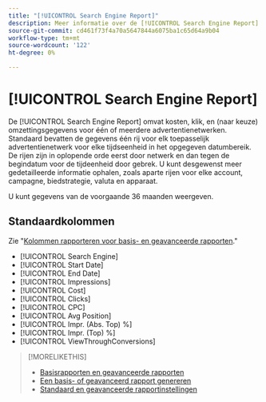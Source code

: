 ```yaml
---
title: "[!UICONTROL Search Engine Report]"
description: Meer informatie over de [!UICONTROL Search Engine Report].
source-git-commit: cd461f73f4a70a5647844a6075ba1c65d64a9b04
workflow-type: tm+mt
source-wordcount: '122'
ht-degree: 0%

---
```


# [!UICONTROL Search Engine Report]

De [!UICONTROL Search Engine Report] omvat kosten, klik, en (naar keuze) omzettingsgegevens voor één of meerdere advertentienetwerken. Standaard bevatten de gegevens één rij voor elk toepasselijk advertentienetwerk voor elke tijdseenheid in het opgegeven datumbereik. De rijen zijn in oplopende orde eerst door netwerk en dan tegen de begindatum voor de tijdeenheid door gebrek. U kunt desgewenst meer gedetailleerde informatie ophalen, zoals aparte rijen voor elke account, campagne, biedstrategie, valuta en apparaat.

U kunt gegevens van de voorgaande 36 maanden weergeven.

## Standaardkolommen

Zie &quot;[Kolommen rapporteren voor basis- en geavanceerde rapporten](basic-advanced-report-columns.md).&quot;

* [!UICONTROL Search Engine]
* [!UICONTROL Start Date]
* [!UICONTROL End Date]
* [!UICONTROL Impressions]
* [!UICONTROL Cost]
* [!UICONTROL Clicks]
* [!UICONTROL CPC]
* [!UICONTROL Avg Position]
* [!UICONTROL Impr. (Abs. Top) %]
* [!UICONTROL Impr. (Top) %]
* [!UICONTROL ViewThroughConversions]

>[!MORELIKETHIS]
>
>* [Basisrapporten en geavanceerde rapporten](basic-advanced-report-about.md)
>* [Een basis- of geavanceerd rapport genereren](basic-advanced-report-generate.md)
>* [Standaard en geavanceerde rapportinstellingen](basic-advanced-report-settings.md)

